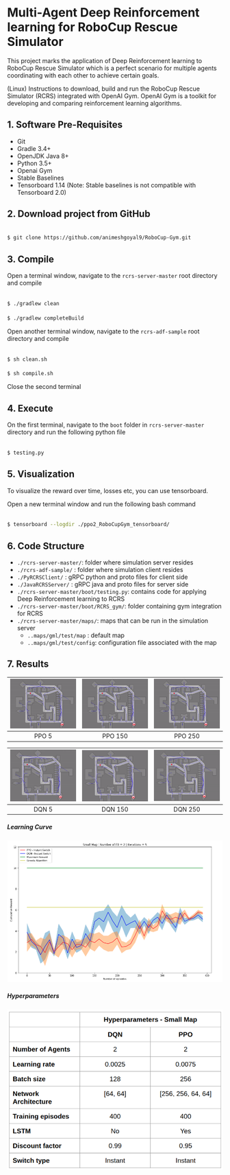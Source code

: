 # Multi-Agent Deep Reinforcement learning for RoboCup Rescue Simulator

This project marks the application of Deep Reinforcement learning to RoboCup Rescue Simulator which is a perfect scenario for multiple agents coordinating with each other to achieve certain goals. 


(Linux) Instructions to download, build and run the RoboCup Rescue Simulator (RCRS) integrated with OpenAI Gym. OpenAI Gym is a toolkit for developing and comparing reinforcement learning algorithms.

## 1. Software Pre-Requisites

* Git
* Gradle 3.4+
* OpenJDK Java 8+
* Python 3.5+
* Openai Gym
* Stable Baselines
* Tensorboard 1.14 (Note: Stable baselines is not compatible with Tensorboard 2.0) 

## 2. Download project from GitHub

```bash

$ git clone https://github.com/animeshgoyal9/RoboCup-Gym.git

``` 

## 3. Compile

Open a terminal window, navigate to the `rcrs-server-master` root directory and compile 

```bash 

$ ./gradlew clean

$ ./gradlew completeBuild

```

Open another terminal window, navigate to the `rcrs-adf-sample` root directory and compile 

```bash 

$ sh clean.sh

$ sh compile.sh

```

Close the second terminal

## 4. Execute

On the first terminal, navigate to the `boot` folder in  `rcrs-server-master` directory and run the following python file 

```bash

$ testing.py

``` 

## 5. Visualization

To visualize the reward over time, losses etc, you can use tensorboard. 

Open a new terminal window and run the following bash command

```bash

$ tensorboard --logdir ./ppo2_RoboCupGym_tensorboard/

``` 

## 6. Code Structure

- `./rcrs-server-master/`: folder where simulation server resides
- `./rcrs-adf-sample/`   : folder where simulation client resides
- `./PyRCRSClient/`      : gRPC python and proto files for client side 
- `./JavaRCRSServer/`          : gRPC java and proto files for server side
- `./rcrs-server-master/boot/testing.py`: contains code for applying Deep Reinforcement learning to RCRS
- `./rcrs-server-master/boot/RCRS_gym/`: folder containing gym integration for RCRS
- `./rcrs-server-master/maps/`: maps that can be run in the simulation server
   - `..maps/gml/test/map` : default map 
   - `..maps/gml/test/config`: configuration file associated with the map

## 7. Results 

| <img src="/GIFs/NoTrained.gif" width = "250"/>  |  <img src="/GIFs/PartiallyTrained.gif" width = "250px" /> | <img src="/GIFs/FullyTrained.gif" width="250px" /> |
|:---:|:---:|:---:|
| PPO 5 | PPO 150 | PPO 250 |


| <img src="/GIFs/DQN_Episode 5.gif" width = "250" />   | <img src="/GIFs/DQN_Episode 150.gif" width = "250px" /> | <img src="/GIFs/DQN_Episode 250.gif" width="250px" /> |
|:---:|:---:|:---:|
| DQN 5 | DQN 150 | DQN 250 |


##### Learning Curve

<img src="/Graphs/LearningCurve_SmallMap.png" />

##### Hyperparameters

<img src="/Graphs/Hyperparameters.png" />



